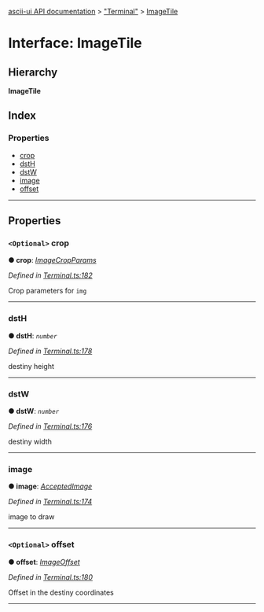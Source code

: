[ascii-ui API documentation](../README.md) > ["Terminal"](../modules/_terminal_.md) > [ImageTile](../interfaces/_terminal_.imagetile.md)

# Interface: ImageTile

## Hierarchy

**ImageTile**

## Index

### Properties

* [crop](_terminal_.imagetile.md#crop)
* [dstH](_terminal_.imagetile.md#dsth)
* [dstW](_terminal_.imagetile.md#dstw)
* [image](_terminal_.imagetile.md#image)
* [offset](_terminal_.imagetile.md#offset)

---

## Properties

<a id="crop"></a>

### `<Optional>` crop

**● crop**: *[ImageCropParams](_terminal_.imagecropparams.md)*

*Defined in [Terminal.ts:182](https://github.com/danikaze/ascii-ui/blob/da18f7c/src/Terminal.ts#L182)*

Crop parameters for `img`

___
<a id="dsth"></a>

###  dstH

**● dstH**: *`number`*

*Defined in [Terminal.ts:178](https://github.com/danikaze/ascii-ui/blob/da18f7c/src/Terminal.ts#L178)*

destiny height

___
<a id="dstw"></a>

###  dstW

**● dstW**: *`number`*

*Defined in [Terminal.ts:176](https://github.com/danikaze/ascii-ui/blob/da18f7c/src/Terminal.ts#L176)*

destiny width

___
<a id="image"></a>

###  image

**● image**: *[AcceptedImage](../modules/_terminal_.md#acceptedimage)*

*Defined in [Terminal.ts:174](https://github.com/danikaze/ascii-ui/blob/da18f7c/src/Terminal.ts#L174)*

image to draw

___
<a id="offset"></a>

### `<Optional>` offset

**● offset**: *[ImageOffset](_terminal_.imageoffset.md)*

*Defined in [Terminal.ts:180](https://github.com/danikaze/ascii-ui/blob/da18f7c/src/Terminal.ts#L180)*

Offset in the destiny coordinates

___

